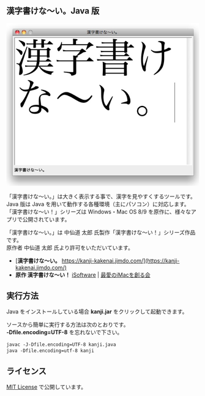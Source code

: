 ## 漢字書けな～い。Java 版

![macOS での実行](/screenshot.jpg)

「漢字書けな～い。」は大きく表示する事で、漢字を見やすくするツールです。<br />
Java 版は Java を用いて動作する各種環境（主にパソコン）に対応します。<br />
「漢字書けな～い！」シリーズは Windows・Mac OS 8/9 を原作に、様々なアプリで公開されています。

「漢字書けな～い。」は 中仙道 太郎 氏製作「漢字書けな〜い！」シリーズ作品です。<br />
原作者 中仙道 太郎 氏より許可をいただいています。

- [**漢字書けな～い。** https://kanji-kakenai.jimdo.com/](https://kanji-kakenai.jimdo.com/)
- **原作 漢字書けな～い！** [iSoftware](http://nakasendo.com/isoft.html) | [最愛のiMacを創る会](http://nakasendo.com/) 

## 実行方法

Java をインストールしている場合 **kanji.jar** をクリックして起動できます。

ソースから簡単に実行する方法は次のとおりです。<br />
**-Dfile.encoding=UTF-8** を忘れないで下さい。

```
javac -J-Dfile.encoding=UTF-8 kanji.java
java -Dfile.encoding=utf-8 kanji
```

## ライセンス

[MIT License](/LICENSE) で公開しています。
